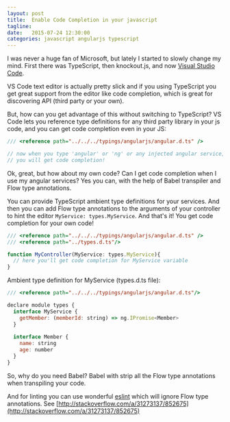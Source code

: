 ```yaml
---
layout: post
title:  Enable Code Completion in your javascript
tagline:  
date:   2015-07-24 12:30:00
categories: javascript angularjs typescript 
---
```


I was never a huge fan of Microsoft, but lately I started to slowly change my mind.
First there was TypeScript, then knockout.js, and now [Visual Studio Code](https://www.visualstudio.com/en-us/products/code-vs.aspx).

VS Code text editor is actually pretty slick and if you using TypeScript you get great support from the editor like code completion, which is great for discovering API (third party or your own).

But, how can you get advantage of this without switching to TypeScript? 
VS Code lets you reference type definitions for any third party library in your js code, and you can get code completion even in your JS:

```js
/// <reference path="../../../typings/angularjs/angular.d.ts" />

// now when you type 'angular' or 'ng' or any injected angular service, 
// you will get code completion!
```

Ok, great, but how about my own code? Can I get code completion when I use my angular services?
Yes you can, with the help of Babel transpiler and Flow type annotations.

You can provide TypeScript ambient type definitions for your services. And then you can add Flow type annotations to the arguments of your controller to hint the editor `MyService: types.MyService`. And that's it! You get code completion for your own code!

```js
/// <reference path="../../../typings/angularjs/angular.d.ts" />
/// <reference path="../types.d.ts"/>

function MyController(MyService: types.MyService){
  // here you'll get code completion for MyService variable
}
```

Ambient type definition for MyService (types.d.ts file):

```js
/// <reference path="../../../typings/angularjs/angular.d.ts"/>

declare module types {
  interface MyService {
    getMember: (memberId: string) => ng.IPromise<Member>
  }
  
  interface Member {
    name: string
    age: number
  }
}
```

So, why do you need Babel? Babel with strip all the Flow type annotations when transpiling your code.

And for linting you can use wonderful [eslint](http://eslint.org/) which will ignore Flow type annotations. See
[http://stackoverflow.com/a/31273137/852675](http://stackoverflow.com/a/31273137/852675)
